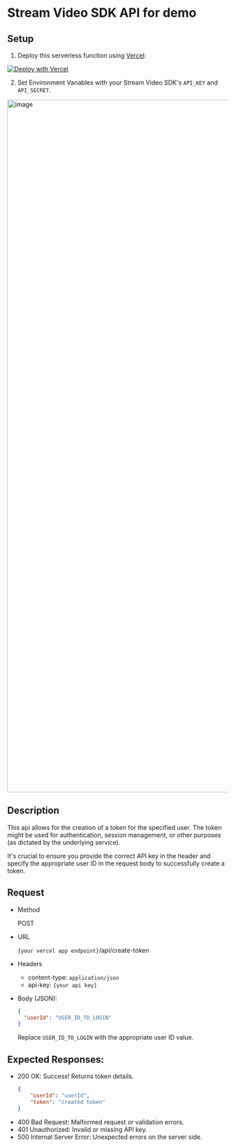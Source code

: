 # Stream Video SDK API for demo

## Setup

1. Deploy this serverless function using [Vercel](https://vercel.com?utm_source=github&utm_medium=readme&utm_campaign=stream-video-serverless):

[![Deploy with Vercel](https://vercel.com/button)](https://vercel.com/new/clone?s=https://github.com/workspace/stream-video-serverless&project-name=stream-video-serverless&repository-name=stream-video-serverless)

2. Set Environment Variables with your Stream Video SDK's `API_KEY` and `API_SECRET`.
<img width="1585" alt="image" src="https://github.com/workspace/stream-video-serverless/assets/7759511/aa4c3de9-6917-4323-951d-8f11ffe760d8">



## Description

This api allows for the creation of a token for the specified user. The token might be used for authentication, session management, or other purposes (as dictated by the underlying service).

It's crucial to ensure you provide the correct API key in the header and specify the appropriate user ID in the request body to successfully create a token.

## Request
- Method

  POST
- URL

  `{your vercel app endpoint}`/api/create-token

- Headers
  - content-type: `application/json`
  - api-key: `{your api key}`

- Body (JSON):
  ```json
  {
    "userId": "USER_ID_TO_LOGIN"
  }
  ```
  Replace `USER_ID_TO_LOGIN` with the appropriate user ID value.

## Expected Responses:
- 200 OK: Success! Returns token details.
  ```json
  {
	  "userId": "userId",
	  "token": "created token"
  }
  ```
- 400 Bad Request: Malformed request or validation errors.
- 401 Unauthorized: Invalid or missing API key.
- 500 Internal Server Error: Unexpected errors on the server side.
